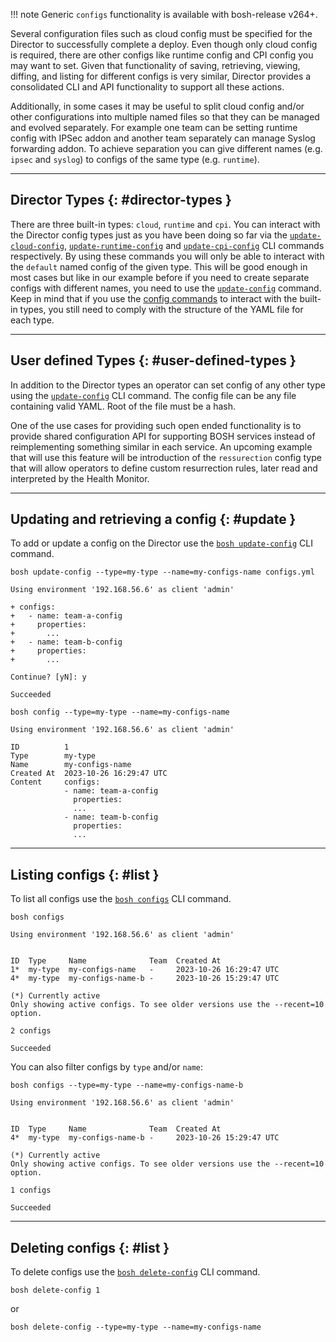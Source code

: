!!! note
    Generic `configs` functionality is available with bosh-release v264+.

Several configuration files such as cloud config must be specified for the Director to successfully complete a deploy. Even though only cloud config is required, there are other configs like runtime config and CPI config you may want to set. Given that functionality of saving, retrieving, viewing, diffing, and listing for different configs is very similar, Director provides a consolidated CLI and API functionality to support all these actions.

Additionally, in some cases it may be useful to split cloud config and/or other configurations into multiple named files so that they can be managed and evolved separately. For example one team can be setting runtime config with IPSec addon and another team separately can manage Syslog forwarding addon. To achieve separation you can give different names (e.g. `ipsec` and `syslog`) to configs of the same type (e.g. `runtime`).

---
## Director Types {: #director-types }

There are three built-in types: `cloud`, `runtime` and `cpi`. You can interact with the Director config types just as you have been doing so far via the [`update-cloud-config`](cli-v2.md#cloud-config-mgmt), [`update-runtime-config`](cli-v2.md#runtime-config-mgmt) and [`update-cpi-config`](cli-v2.md#cpi-config-mgmt) CLI commands respectively. By using these commands you will only be able to interact with the `default` named config of the given type. This will be good enough in most cases but like in our example before if you need to create separate configs with different names, you need to use the [`update-config`](cli-v2.md#update-config) command. Keep in mind that if you use the [config commands](cli-v2.md#configs-mgmt) to interact with the built-in types, you still need to comply with the structure of the YAML file for each type.

---
## User defined Types {: #user-defined-types }

In addition to the Director types an operator can set config of any other type using the [`update-config`](cli-v2.md#update-config) CLI command. The config file can be any file containing valid YAML. Root of the file must be a hash.

One of the use cases for providing such open ended functionality is to provide shared configuration API for supporting BOSH services instead of reimplementing something similar in each service. An upcoming example that will use this feature will be introduction of the `ressurection` config type that will allow operators to define custom resurrection rules, later read and interpreted by the Health Monitor.

---
## Updating and retrieving a config {: #update }

To add or update a config on the Director use the [`bosh update-config`](cli-v2.md#update-config) CLI command.

```shell
bosh update-config --type=my-type --name=my-configs-name configs.yml
```

```text
Using environment '192.168.56.6' as client 'admin'

+ configs:
+   - name: team-a-config
+     properties:
+       ...
+   - name: team-b-config
+     properties:
+       ...

Continue? [yN]: y

Succeeded
```

```shell
bosh config --type=my-type --name=my-configs-name
```

```text
Using environment '192.168.56.6' as client 'admin'

ID          1
Type        my-type
Name        my-configs-name
Created At  2023-10-26 16:29:47 UTC
Content     configs:
            - name: team-a-config
              properties:
              ...
            - name: team-b-config
              properties:
              ...
```

---
## Listing configs {: #list }

To list all configs use the [`bosh configs`](cli-v2.md#configs) CLI command.

```shell
bosh configs
```

```text
Using environment '192.168.56.6' as client 'admin'


ID  Type     Name              Team  Created At
1*  my-type  my-configs-name   -     2023-10-26 16:29:47 UTC
4*  my-type  my-configs-name-b -     2023-10-26 15:29:47 UTC

(*) Currently active
Only showing active configs. To see older versions use the --recent=10 option.

2 configs

Succeeded
```

You can also filter configs by `type` and/or `name`:

```shell
bosh configs --type=my-type --name=my-configs-name-b
```

```text
Using environment '192.168.56.6' as client 'admin'


ID  Type     Name              Team  Created At
4*  my-type  my-configs-name-b -     2023-10-26 15:29:47 UTC

(*) Currently active
Only showing active configs. To see older versions use the --recent=10 option.

1 configs

Succeeded
```

---
## Deleting configs {: #list }

To delete configs use the [`bosh delete-config`](cli-v2.md#delete-config) CLI command. 

```shell
bosh delete-config 1
```
or
```shell
bosh delete-config --type=my-type --name=my-configs-name
```
